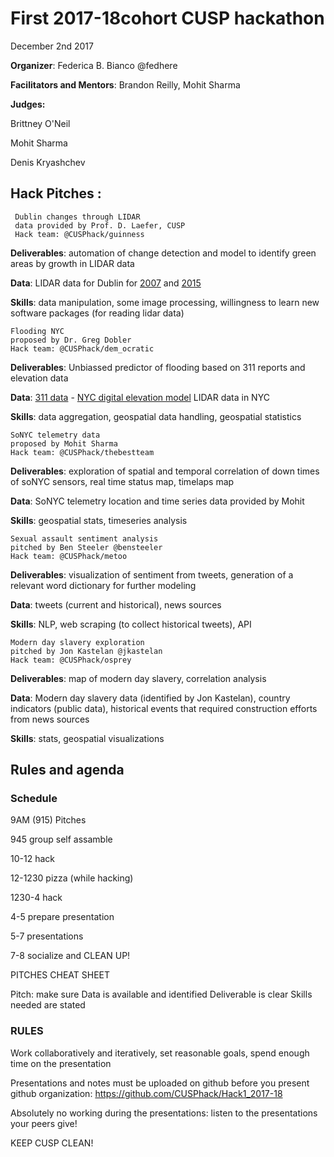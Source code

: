 
# First 2017-18cohort  CUSP hackathon

December 2nd 2017

**Organizer**: Federica B. Bianco @fedhere

**Facilitators and Mentors**: Brandon Reilly, Mohit Sharma

**Judges:**

Brittney O'Neil

Mohit Sharma

Denis Kryashchev


## Hack Pitches :

	 Dublin changes through LIDAR
	 data provided by Prof. D. Laefer, CUSP 
	 Hack team: @CUSPhack/guinness 
	
**Deliverables**: automation of change detection and model to identify green areas by growth in LIDAR data

**Data**: LIDAR data for Dublin for [2007](https://digital.ucd.ie/view/ucdlib:30462) and [2015](https://geo.nyu.edu/catalog/nyu_2451_38684)

**Skills**: data manipulation, some image processing, willingness to learn new software packages (for reading lidar data)




	Flooding NYC 
	proposed by Dr. Greg Dobler 
	Hack team: @CUSPhack/dem_ocratic 

**Deliverables**: Unbiassed predictor of flooding based on 311 reports and elevation data

**Data**: [311 data](https://www.newyorkcares.org/bethesomeone?gclid=CjwKCAiA3o7RBRBfEiwAZMtSCWljoeSWHa_9BUUJRHk92n_Acff-65MrMbjh-7FJc4SJHLlccS8d9RoCBjgQAvD_BwE) - [NYC digital elevation model](https://data.cityofnewyork.us/City-Government/1-foot-Digital-Elevation-Model-DEM-/dpc8-z3jc) LIDAR data in NYC 

**Skills**: data aggregation, geospatial data handling, geospatial statistics



	SoNYC telemetry data 
	proposed by Mohit Sharma 
	Hack team: @CUSPhack/thebestteam
	
**Deliverables**: exploration of spatial and temporal correlation of down times of soNYC sensors, real time status map, timelaps map

**Data**: SoNYC telemetry location and time series data provided by Mohit

**Skills**: geospatial stats, timeseries analysis


	Sexual assault sentiment analysis 
	pitched by Ben Steeler @bensteeler 
	Hack team: @CUSPhack/metoo  

**Deliverables**: visualization of sentiment from tweets, generation of a relevant word dictionary for further modeling

**Data**: tweets (current and historical), news sources

**Skills**: NLP, web scraping (to collect historical tweets), API

	Modern day slavery exploration
	pitched by Jon Kastelan @jkastelan 
	Hack team: @CUSPhack/osprey  

**Deliverables**: map of modern day slavery, correlation analysis 

**Data**: Modern day slavery data (identified by Jon Kastelan), country indicators (public data), historical events that required construction efforts from news sources

**Skills**: stats, geospatial visualizations

	
## Rules and agenda

### Schedule

9AM (915) Pitches

945 group self assamble

10-12 hack

12-1230 pizza (while hacking)

1230-4 hack

4-5 prepare presentation

5-7 presentations

7-8 socialize and CLEAN UP!

PITCHES CHEAT SHEET

Pitch: make sure
Data is available and identified
Deliverable is clear
Skills needed are stated


### RULES

Work collaboratively and iteratively, set reasonable goals, spend enough time on the presentation

Presentations and notes must be uploaded on github before you present github organization:  https://github.com/CUSPhack/Hack1_2017-18

Absolutely no working during the presentations: listen to the presentations your peers give!

KEEP CUSP CLEAN! 
